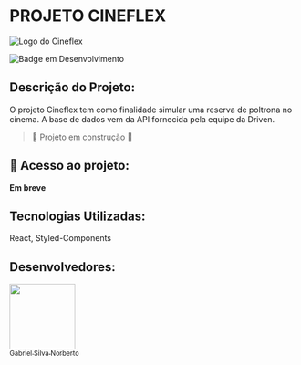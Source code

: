 # PROJETO CINEFLEX


![Logo do Cineflex](https://user-images.githubusercontent.com/45599563/205776829-d3f5d0ff-4eae-4516-b4ef-fc2856de1720.png)


![Badge em Desenvolvimento](http://img.shields.io/static/v1?label=STATUS&message=EM%20DESENVOLVIMENTO&color=GREEN&style=for-the-badge)


## Descrição do Projeto:
O projeto Cineflex tem como finalidade simular uma reserva de poltrona no cinema. A base de dados vem da API fornecida pela equipe da Driven.


> :construction: Projeto em construção :construction:


## 📁 Acesso ao projeto:
**Em breve**


## Tecnologias Utilizadas:
React, Styled-Components


## Desenvolvedores:
[<img src="https://github.com/gsnorberto.png" width=115><br><sub>Gabriel Silva Norberto</sub>](https://github.com/gsnorberto) 
